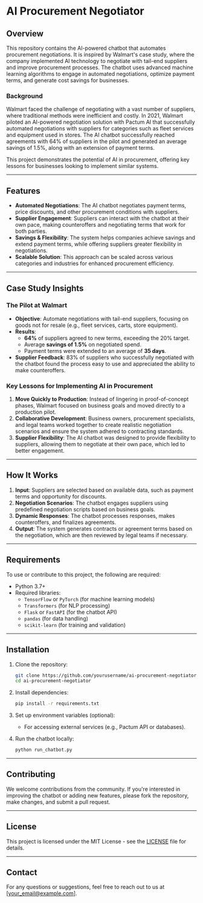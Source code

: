 # AI Procurement Negotiator

## Overview

This repository contains the AI-powered chatbot that automates procurement negotiations. It is inspired by Walmart's case study, where the company implemented AI technology to negotiate with tail-end suppliers and improve procurement processes. The chatbot uses advanced machine learning algorithms to engage in automated negotiations, optimize payment terms, and generate cost savings for businesses.

### Background
Walmart faced the challenge of negotiating with a vast number of suppliers, where traditional methods were inefficient and costly. In 2021, Walmart piloted an AI-powered negotiation solution with Pactum AI that successfully automated negotiations with suppliers for categories such as fleet services and equipment used in stores. The AI chatbot successfully reached agreements with 64% of suppliers in the pilot and generated an average savings of 1.5%, along with an extension of payment terms.

This project demonstrates the potential of AI in procurement, offering key lessons for businesses looking to implement similar systems.

---

## Features

- **Automated Negotiations**: The AI chatbot negotiates payment terms, price discounts, and other procurement conditions with suppliers.
- **Supplier Engagement**: Suppliers can interact with the chatbot at their own pace, making counteroffers and negotiating terms that work for both parties.
- **Savings & Flexibility**: The system helps companies achieve savings and extend payment terms, while offering suppliers greater flexibility in negotiations.
- **Scalable Solution**: This approach can be scaled across various categories and industries for enhanced procurement efficiency.

---

## Case Study Insights

### The Pilot at Walmart

- **Objective**: Automate negotiations with tail-end suppliers, focusing on goods not for resale (e.g., fleet services, carts, store equipment).
- **Results**:
  - **64%** of suppliers agreed to new terms, exceeding the 20% target.
  - Average **savings of 1.5%** on negotiated spend.
  - Payment terms were extended to an average of **35 days**.
- **Supplier Feedback**: 83% of suppliers who successfully negotiated with the chatbot found the process easy to use and appreciated the ability to make counteroffers.

### Key Lessons for Implementing AI in Procurement

1. **Move Quickly to Production**: Instead of lingering in proof-of-concept phases, Walmart focused on business goals and moved directly to a production pilot.
2. **Collaborative Development**: Business owners, procurement specialists, and legal teams worked together to create realistic negotiation scenarios and ensure the system adhered to contracting standards.
3. **Supplier Flexibility**: The AI chatbot was designed to provide flexibility to suppliers, allowing them to negotiate at their own pace, which led to better engagement.

---

## How It Works

1. **Input**: Suppliers are selected based on available data, such as payment terms and opportunity for discounts.
2. **Negotiation Scenarios**: The chatbot engages suppliers using predefined negotiation scripts based on business goals.
3. **Dynamic Responses**: The chatbot processes responses, makes counteroffers, and finalizes agreements.
4. **Output**: The system generates contracts or agreement terms based on the negotiation, which are then reviewed by legal teams if necessary.

---

## Requirements

To use or contribute to this project, the following are required:

- Python 3.7+ 
- Required libraries:
  - `TensorFlow` or `PyTorch` (for machine learning models)
  - `Transformers` (for NLP processing)
  - `Flask` or `FastAPI` (for the chatbot API)
  - `pandas` (for data handling)
  - `scikit-learn` (for training and validation)

---

## Installation

1. Clone the repository:
    ```bash
    git clone https://github.com/yourusername/ai-procurement-negotiator.git
    cd ai-procurement-negotiator
    ```

2. Install dependencies:
    ```bash
    pip install -r requirements.txt
    ```

3. Set up environment variables (optional):
    - For accessing external services (e.g., Pactum API or databases).

4. Run the chatbot locally:
    ```bash
    python run_chatbot.py
    ```

---

## Contributing

We welcome contributions from the community. If you're interested in improving the chatbot or adding new features, please fork the repository, make changes, and submit a pull request.

---

## License

This project is licensed under the MIT License - see the [LICENSE](LICENSE) file for details.

---

## Contact

For any questions or suggestions, feel free to reach out to us at [your_email@example.com].

